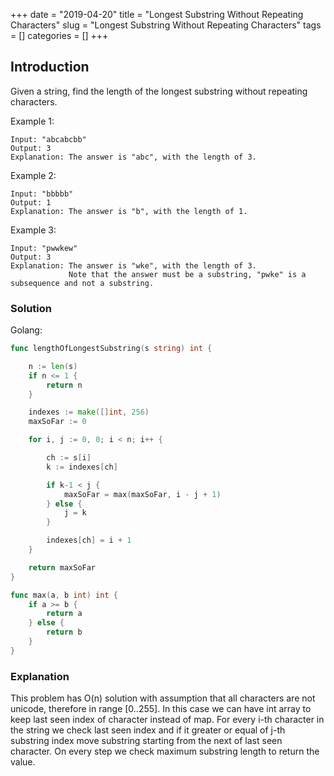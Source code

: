 +++
date = "2019-04-20"
title = "Longest Substring Without Repeating Characters"
slug = "Longest Substring Without Repeating Characters"
tags = []
categories = []
+++

## Introduction

Given a string, find the length of the longest substring without repeating characters.

Example 1:
```
Input: "abcabcbb"
Output: 3
Explanation: The answer is "abc", with the length of 3.
```
Example 2:
```
Input: "bbbbb"
Output: 1
Explanation: The answer is "b", with the length of 1.
```
Example 3:
```
Input: "pwwkew"
Output: 3
Explanation: The answer is "wke", with the length of 3.
             Note that the answer must be a substring, "pwke" is a subsequence and not a substring.
```

### Solution

Golang:
``` go
func lengthOfLongestSubstring(s string) int {

    n := len(s)
    if n <= 1 {
        return n
    }

    indexes := make([]int, 256)
    maxSoFar := 0

    for i, j := 0, 0; i < n; i++ {

        ch := s[i]
        k := indexes[ch]

        if k-1 < j {
            maxSoFar = max(maxSoFar, i - j + 1)
        } else {
            j = k
        }

        indexes[ch] = i + 1
    }

    return maxSoFar
}

func max(a, b int) int {
    if a >= b {
        return a
    } else {
        return b
    }
}
```

### Explanation

This problem has O(n) solution with assumption that all characters are not unicode, therefore in range [0..255].
In this case we can have int array to keep last seen index of character instead of map.
For every i-th character in the string we check last seen index and if it greater or equal of j-th substring index move substring starting from the next of last seen character. On every step we check maximum substring length to return the value.
